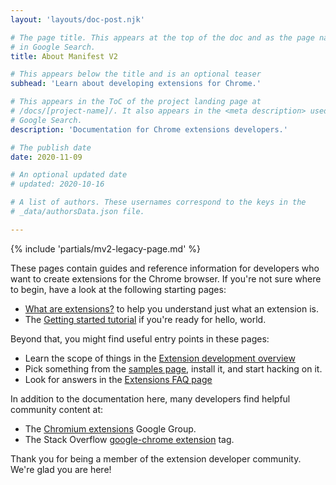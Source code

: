 ```yaml
---
layout: 'layouts/doc-post.njk'

# The page title. This appears at the top of the doc and as the page name
# in Google Search.
title: About Manifest V2

# This appears below the title and is an optional teaser
subhead: 'Learn about developing extensions for Chrome.'

# This appears in the ToC of the project landing page at
# /docs/[project-name]/. It also appears in the <meta description> used in 
# Google Search.
description: 'Documentation for Chrome extensions developers.'

# The publish date
date: 2020-11-09

# An optional updated date
# updated: 2020-10-16

# A list of authors. These usernames correspond to the keys in the
# _data/authorsData.json file.

---
```


{% include 'partials/mv2-legacy-page.md' %}

These pages contain guides and reference information for developers who want to
create extensions for the Chrome browser. If you're not sure where to begin,
have a look at the following starting pages:

* [What are extensions?](/extensions/mv2/overview/) to help you understand just what an extension is.
* The [Getting started tutorial](/docs/extensions/mv2/getstarted/) if you're ready for hello, world.

Beyond that, you might find useful entry points in these pages:

* Learn the scope of things in the [Extension development overview](/docs/extensions/mv2/devguide/)
* Pick something from the [samples page](/docs/extensions/???), install it, and start hacking on it.
* Look for answers in the [Extensions FAQ page](/docs/extensions/mv2/faq/)

In addition to the documentation here, many developers find helpful community content at:

* The [Chromium extensions](https://groups.google.com/a/chromium.org/g/chromium-extensions) Google Group.
* The Stack Overflow [google-chrome extension](https://stackoverflow.com/tags/google-chrome-extension/info) tag.

Thank you for being a member of the extension developer community. We're glad you are here!
